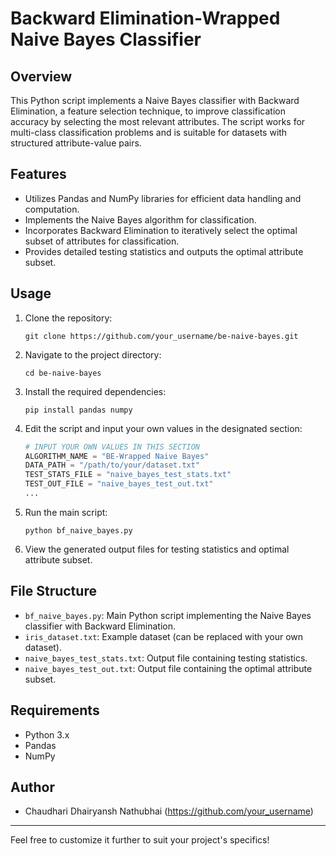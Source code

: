 # Backward Elimination-Wrapped Naive Bayes Classifier

## Overview
This Python script implements a Naive Bayes classifier with Backward Elimination, a feature selection technique, to improve classification accuracy by selecting the most relevant attributes. The script works for multi-class classification problems and is suitable for datasets with structured attribute-value pairs.

## Features
- Utilizes Pandas and NumPy libraries for efficient data handling and computation.
- Implements the Naive Bayes algorithm for classification.
- Incorporates Backward Elimination to iteratively select the optimal subset of attributes for classification.
- Provides detailed testing statistics and outputs the optimal attribute subset.

## Usage
1. Clone the repository:

   ```
   git clone https://github.com/your_username/be-naive-bayes.git
   ```
   
2. Navigate to the project directory:

   ```
   cd be-naive-bayes
   ```

3. Install the required dependencies:

   ```
   pip install pandas numpy
   ```

4. Edit the script and input your own values in the designated section:

   ```python
   # INPUT YOUR OWN VALUES IN THIS SECTION
   ALGORITHM_NAME = "BE-Wrapped Naive Bayes"
   DATA_PATH = "/path/to/your/dataset.txt"
   TEST_STATS_FILE = "naive_bayes_test_stats.txt"
   TEST_OUT_FILE = "naive_bayes_test_out.txt"
   ...
   ```

5. Run the main script:

   ```
   python bf_naive_bayes.py
   ```

6. View the generated output files for testing statistics and optimal attribute subset.

## File Structure
- `bf_naive_bayes.py`: Main Python script implementing the Naive Bayes classifier with Backward Elimination.
- `iris_dataset.txt`: Example dataset (can be replaced with your own dataset).
- `naive_bayes_test_stats.txt`: Output file containing testing statistics.
- `naive_bayes_test_out.txt`: Output file containing the optimal attribute subset.

## Requirements
- Python 3.x
- Pandas
- NumPy

## Author
- Chaudhari Dhairyansh Nathubhai (https://github.com/your_username)

---

Feel free to customize it further to suit your project's specifics!
